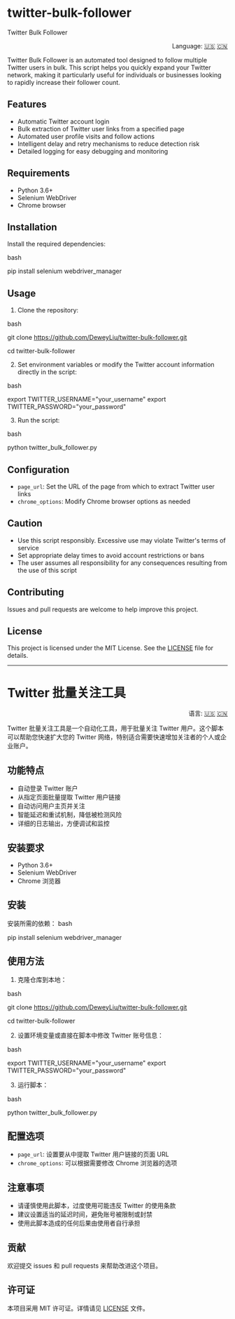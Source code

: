 # twitter-bulk-follower
Twitter Bulk Follower

<div align="right">
  Language:
  <a title="English" href="#readme">🇺🇸</a>
  <a title="中文" href="#readme-cn">🇨🇳</a>
</div>

Twitter Bulk Follower is an automated tool designed to follow multiple Twitter users in bulk. This script helps you quickly expand your Twitter network, making it particularly useful for individuals or businesses looking to rapidly increase their follower count.

## Features

- Automatic Twitter account login
- Bulk extraction of Twitter user links from a specified page
- Automated user profile visits and follow actions
- Intelligent delay and retry mechanisms to reduce detection risk
- Detailed logging for easy debugging and monitoring

## Requirements

- Python 3.6+
- Selenium WebDriver
- Chrome browser

## Installation

Install the required dependencies:

bash

pip install selenium webdriver_manager

## Usage

1. Clone the repository:

bash

git clone https://github.com/DeweyLiu/twitter-bulk-follower.git

cd twitter-bulk-follower


2. Set environment variables or modify the Twitter account information directly in the script:

bash

export TWITTER_USERNAME="your_username"
export TWITTER_PASSWORD="your_password"


3. Run the script:

bash

python twitter_bulk_follower.py


## Configuration

- `page_url`: Set the URL of the page from which to extract Twitter user links
- `chrome_options`: Modify Chrome browser options as needed

## Caution

- Use this script responsibly. Excessive use may violate Twitter's terms of service
- Set appropriate delay times to avoid account restrictions or bans
- The user assumes all responsibility for any consequences resulting from the use of this script

## Contributing

Issues and pull requests are welcome to help improve this project.

## License

This project is licensed under the MIT License. See the [LICENSE](LICENSE) file for details.

---

<div id="readme-cn"></div>

# Twitter 批量关注工具

<div align="right">
  语言:
  <a title="English" href="#readme">🇺🇸</a>
  <a title="中文" href="#readme-cn">🇨🇳</a>
</div>

Twitter 批量关注工具是一个自动化工具，用于批量关注 Twitter 用户。这个脚本可以帮助您快速扩大您的 Twitter 网络，特别适合需要快速增加关注者的个人或企业账户。

## 功能特点

- 自动登录 Twitter 账户
- 从指定页面批量提取 Twitter 用户链接
- 自动访问用户主页并关注
- 智能延迟和重试机制，降低被检测风险
- 详细的日志输出，方便调试和监控

## 安装要求

- Python 3.6+
- Selenium WebDriver
- Chrome 浏览器

## 安装

安装所需的依赖：
bash

pip install selenium webdriver_manager

## 使用方法

1. 克隆仓库到本地：

bash

git clone https://github.com/DeweyLiu/twitter-bulk-follower.git

cd twitter-bulk-follower

2. 设置环境变量或直接在脚本中修改 Twitter 账号信息：

bash

export TWITTER_USERNAME="your_username"
export TWITTER_PASSWORD="your_password"

3. 运行脚本：

bash

python twitter_bulk_follower.py

## 配置选项

- `page_url`: 设置要从中提取 Twitter 用户链接的页面 URL
- `chrome_options`: 可以根据需要修改 Chrome 浏览器的选项

## 注意事项

- 请谨慎使用此脚本，过度使用可能违反 Twitter 的使用条款
- 建议设置适当的延迟时间，避免账号被限制或封禁
- 使用此脚本造成的任何后果由使用者自行承担

## 贡献

欢迎提交 issues 和 pull requests 来帮助改进这个项目。

## 许可证

本项目采用 MIT 许可证。详情请见 [LICENSE](LICENSE) 文件。






